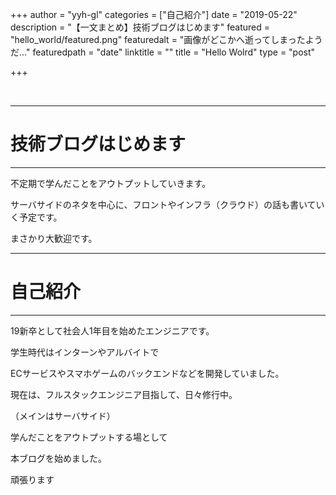 +++
author = "yyh-gl"
categories = ["自己紹介"]
date = "2019-05-22"
description = "【一文まとめ】技術ブログはじめます"
featured = "hello_world/featured.png"
featuredalt = "画像がどこかへ逝ってしまったようだ…"
featuredpath = "date"
linktitle = ""
title = "Hello Wolrd"
type = "post"

+++


<br>

---
# 技術ブログはじめます
---

不定期で学んだことをアウトプットしていきます。

サーバサイドのネタを中心に、フロントやインフラ（クラウド）の話も書いていく予定です。

まさかり大歓迎です。


---
# 自己紹介
---

19新卒として社会人1年目を始めたエンジニアです。

学生時代はインターンやアルバイトで

ECサービスやスマホゲームのバックエンドなどを開発していました。

現在は、フルスタックエンジニア目指して、日々修行中。

（メインはサーバサイド）

学んだことをアウトプットする場として

本ブログを始めました。

頑張ります

